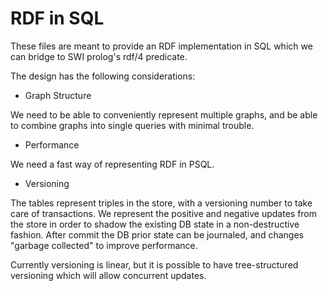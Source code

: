 # RDF in SQL

These files are meant to provide an RDF implementation in SQL which we
can bridge to SWI prolog's rdf/4 predicate.

The design has the following considerations: 

* Graph Structure 

We need to be able to conveniently represent multiple graphs, and be
able to combine graphs into single queries with minimal trouble.

* Performance 

We need a fast way of representing RDF in PSQL.

* Versioning

The tables represent triples in the store, with a versioning number to
take care of transactions. We represent the positive and negative
updates from the store in order to shadow the existing DB state in a
non-destructive fashion. After commit the DB prior state can be
journaled, and changes "garbage collected" to improve performance.

Currently versioning is linear, but it is possible to have
tree-structured versioning which will allow concurrent updates.
